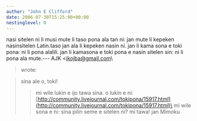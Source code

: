 ```yaml
---
author: "John E Clifford"
date: 2006-07-30T15:25:00+00:00
nestinglevel: 0
---
```

nasi sitelen ni li musi mute li taso pona ala tan ni: jan mute li kepeken nasinsitelen Latin.taso jan ala li kepeken nasin ni. jan li kama sona e toki pona: ni li pona alalili. jan li kamasona e toki pona e nasin sitelen sin: ni li pona ala mute.---
 AJK <[ikojba@gmail.com](mailto://ikojba@gmail.com)\
> wrote:

> sina ale o, toki!
>> mi wile lukin e ijo tawa sina.
> o lukin e ni: [http://community.livejournal.com/tokipona/15917.html](http://community.livejournal.com/tokipona/15917.html)\
>> mi wile sona e ni: sina pilin seme e sitelen ni?
>> mi tawa!
>> jan Mimoku
>